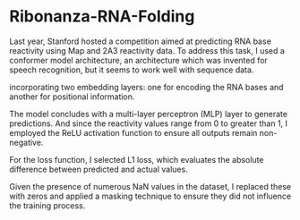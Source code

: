 # Ribonanza-RNA-Folding

Last year, Stanford hosted a competition aimed at predicting RNA base reactivity using Map and 2A3 reactivity data. 
To address this task, I used a conformer model architecture, an architecture which was invented for speech recognition, but it seems to work well with sequence data.

incorporating two embedding layers: one for encoding the RNA bases and another for positional information.

The model concludes with a multi-layer perceptron (MLP) layer to generate predictions. And since the reactivity values range from 0 to greater than 1, I employed the ReLU activation function to ensure all outputs remain non-negative.

For the loss function, I selected L1 loss, which evaluates the absolute difference between predicted and actual values.

Given the presence of numerous NaN values in the dataset, I replaced these with zeros and applied a masking technique to ensure they did not influence the training process.
